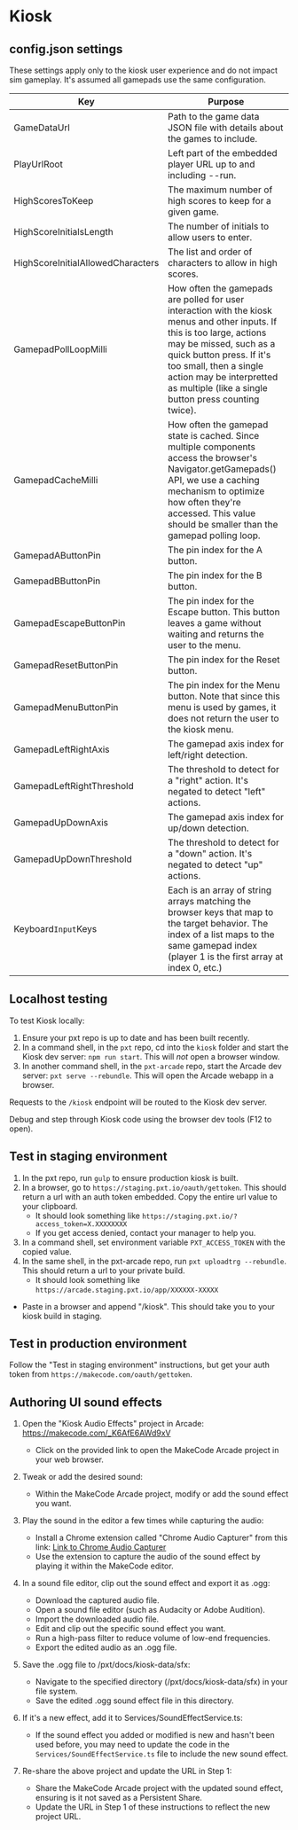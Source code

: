 # Kiosk

## config.json settings

These settings apply only to the kiosk user experience and do not impact sim gameplay. It's assumed all gamepads use the same configuration.

|Key|Purpose|
|---------------------------------|-|
|GameDataUrl                      | Path to the game data JSON file with details about the games to include.|
|PlayUrlRoot                      | Left part of the embedded player URL up to and including --run.|
|HighScoresToKeep                 | The maximum number of high scores to keep for a given game.|
|HighScoreInitialsLength          | The number of initials to allow users to enter.|
|HighScoreInitialAllowedCharacters| The list and order of characters to allow in high scores.|
|GamepadPollLoopMilli             | How often the gamepads are polled for user interaction with the kiosk menus and other inputs. If this is too large, actions may be missed, such as a quick button press. If it's too small, then a single action may be interpretted as multiple (like a single button press counting twice).|
|GamepadCacheMilli                | How often the gamepad state is cached. Since multiple components access the browser's Navigator.getGamepads() API, we use a caching mechanism to optimize how often they're accessed. This value should be smaller than the gamepad polling loop.|
|GamepadAButtonPin                | The pin index for the A button. |
|GamepadBButtonPin                | The pin index for the B button.|
|GamepadEscapeButtonPin           | The pin index for the Escape button. This button leaves a game without waiting and returns the user to the menu.|
|GamepadResetButtonPin            | The pin index for the Reset button.|
|GamepadMenuButtonPin             | The pin index for the Menu button. Note that since this menu is used by games, it does not return the user to the kiosk menu. |
|GamepadLeftRightAxis             | The gamepad axis index for left/right detection.|
|GamepadLeftRightThreshold        | The threshold to detect for a "right" action. It's negated to detect "left" actions.|
|GamepadUpDownAxis                | The gamepad axis index for up/down detection.|
|GamepadUpDownThreshold           | The threshold to detect for a "down" action. It's negated to detect "up" actions.|
|Keyboard`Input`Keys              | Each is an array of string arrays matching the browser keys that map to the target behavior. The index of a list maps to the same gamepad index (player 1 is the first array at index 0, etc.) |

## Localhost testing

To test Kiosk locally:

1. Ensure your pxt repo is up to date and has been built recently.
2. In a command shell, in the `pxt` repo, cd into the `kiosk` folder and start the Kiosk dev server: `npm run start`. This will *not* open a browser window.
3. In another command shell, in the `pxt-arcade` repo, start the Arcade dev server: `pxt serve --rebundle`. This will open the Arcade webapp in a browser.

Requests to the `/kiosk` endpoint will be routed to the Kiosk dev server.

Debug and step through Kiosk code using the browser dev tools (F12 to open).


## Test in staging environment

1. In the pxt repo, run `gulp` to ensure production kiosk is built.
2. In a browser, go to `https://staging.pxt.io/oauth/gettoken`. This should return a url with an auth token embedded. Copy the entire url value to your clipboard.
   - It should look something like `https://staging.pxt.io/?access_token=X.XXXXXXXX`
   - If you get access denied, contact your manager to help you.
3. In a command shell, set environment variable `PXT_ACCESS_TOKEN` with the copied value.
4. In the same shell, in the pxt-arcade repo, run `pxt uploadtrg --rebundle`. This should return a url to your private build.
   - It should look something like `https://arcade.staging.pxt.io/app/XXXXXX-XXXXX`
 - Paste in a browser and append "/kiosk". This should take you to your kiosk build in staging.

## Test in production environment

Follow the "Test in staging environment" instructions, but get your auth token from `https://makecode.com/oauth/gettoken`.


## Authoring UI sound effects

1. Open the "Kiosk Audio Effects" project in Arcade: https://makecode.com/_K6AfE6AWd9xV
   - Click on the provided link to open the MakeCode Arcade project in your web browser.

2. Tweak or add the desired sound:
   - Within the MakeCode Arcade project, modify or add the sound effect you want.

3. Play the sound in the editor a few times while capturing the audio:
   - Install a Chrome extension called "Chrome Audio Capturer" from this link: [Link to Chrome Audio Capturer](https://github.com/arblast/Chrome-Audio-Capturer)
   - Use the extension to capture the audio of the sound effect by playing it within the MakeCode editor.

4. In a sound file editor, clip out the sound effect and export it as .ogg:
   - Download the captured audio file.
   - Open a sound file editor (such as Audacity or Adobe Audition).
   - Import the downloaded audio file.
   - Edit and clip out the specific sound effect you want.
   - Run a high-pass filter to reduce volume of low-end frequencies.
   - Export the edited audio as an .ogg file.

5. Save the .ogg file to /pxt/docs/kiosk-data/sfx:
   - Navigate to the specified directory (/pxt/docs/kiosk-data/sfx) in your file system.
   - Save the edited .ogg sound effect file in this directory.

6. If it's a new effect, add it to Services/SoundEffectService.ts:
   - If the sound effect you added or modified is new and hasn't been used before, you may need to update the code in the `Services/SoundEffectService.ts` file to include the new sound effect.

7. Re-share the above project and update the URL in Step 1:
   - Share the MakeCode Arcade project with the updated sound effect, ensuring is it not saved as a Persistent Share.
   - Update the URL in Step 1 of these instructions to reflect the new project URL.

